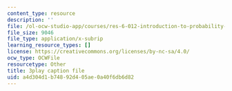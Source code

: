 ```yaml
---
content_type: resource
description: ''
file: /ol-ocw-studio-app/courses/res-6-012-introduction-to-probability-spring-2018/a4d304d1b74892d405ae0a40f6db6d82_cph71QcwHeQ.srt
file_size: 9046
file_type: application/x-subrip
learning_resource_types: []
license: https://creativecommons.org/licenses/by-nc-sa/4.0/
ocw_type: OCWFile
resourcetype: Other
title: 3play caption file
uid: a4d304d1-b748-92d4-05ae-0a40f6db6d82
---
```

